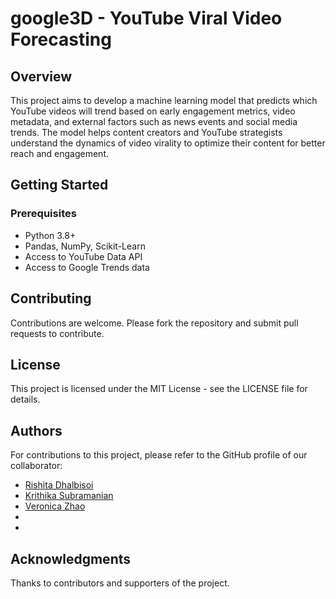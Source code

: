 # google3D - YouTube Viral Video Forecasting

## Overview
This project aims to develop a machine learning model that predicts which YouTube videos will trend based on early engagement metrics, video metadata, and external factors such as news events and social media trends. The model helps content creators and YouTube strategists understand the dynamics of video virality to optimize their content for better reach and engagement.

## Getting Started
### Prerequisites
- Python 3.8+
- Pandas, NumPy, Scikit-Learn
- Access to YouTube Data API
- Access to Google Trends data

## Contributing
Contributions are welcome. Please fork the repository and submit pull requests to contribute.

## License
This project is licensed under the MIT License - see the LICENSE file for details.

## Authors
For contributions to this project, please refer to the GitHub profile of our collaborator:
- [Rishita Dhalbisoi](https://github.com/rishitadhalbisoi)
- [Krithika Subramanian](https://github.com/krisub)
- [Veronica Zhao](https://github.com/ziqiveronica)
- 
-

## Acknowledgments
Thanks to contributors and supporters of the project.

